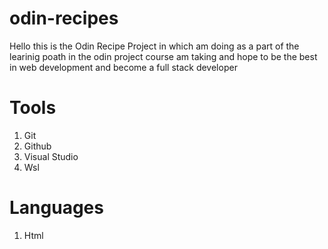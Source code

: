 # odin-recipes
Hello this is the Odin Recipe Project in which am doing as a part of the learinig poath in the odin project course am taking and hope to be the best in web development and become a full stack developer

# Tools
1. Git
2. Github
3. Visual Studio
4. Wsl

# Languages
1. Html
